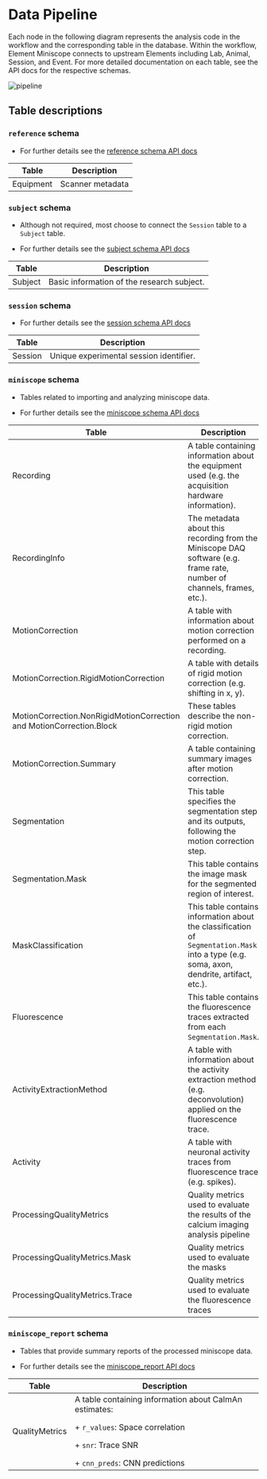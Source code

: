 # Data Pipeline

Each node in the following diagram represents the analysis code in the workflow and the
corresponding table in the database.  Within the workflow, Element Miniscope
connects to upstream Elements including Lab, Animal, Session, and Event. For more 
detailed documentation on each table, see the API docs for the respective schemas.

![pipeline](https://raw.githubusercontent.com/datajoint/element-miniscope/main/images/pipeline.svg)

## Table descriptions

### `reference` schema

+ For further details see the [reference schema API docs](https://datajoint.com/docs/elements/element-miniscope/latest/api/workflow_miniscope/reference/)

| Table | Description |
| --- | --- |
| Equipment | Scanner metadata |

### `subject` schema

+ Although not required, most choose to connect the `Session` table to a `Subject` table.

+ For further details see the [subject schema API docs](https://datajoint.com/docs/elements/element-animal/api/element_animal/subject/)

| Table | Description |
| --- | --- |
| Subject | Basic information of the research subject. |

### `session` schema

+ For further details see the [session schema API docs](https://datajoint.com/docs/elements/element-session/latest/api/element_session/session_with_datetime/)

| Table | Description |
| --- | --- |
| Session | Unique experimental session identifier. |

### `miniscope` schema

+ Tables related to importing and analyzing miniscope data.

+ For further details see the [miniscope schema API docs](https://datajoint.com/docs/elements/element-miniscope/latest/api/element_miniscope/miniscope)

| Table | Description |
| --- | --- |
| Recording | A table containing information about the equipment used (e.g. the acquisition hardware information). |
| RecordingInfo |  The metadata about this recording from the Miniscope DAQ software (e.g. frame rate, number of channels, frames, etc.). |
| MotionCorrection | A table with information about motion correction performed on a recording. |
| MotionCorrection.RigidMotionCorrection | A table with details of rigid motion correction (e.g. shifting in x, y). |
| MotionCorrection.NonRigidMotionCorrection and MotionCorrection.Block | These tables describe the non-rigid motion correction. |
| MotionCorrection.Summary | A table containing summary images after motion correction. |
| Segmentation | This table specifies the segmentation step and its outputs, following the motion correction step. |
| Segmentation.Mask | This table contains the image mask for the segmented region of interest. |
| MaskClassification | This table contains information about the classification of `Segmentation.Mask` into a type (e.g. soma, axon, dendrite, artifact, etc.). |
| Fluorescence | This table contains the fluorescence traces extracted from each `Segmentation.Mask`. |
| ActivityExtractionMethod | A table with information about the activity extraction method (e.g. deconvolution) applied on the fluorescence trace. |
| Activity | A table with neuronal activity traces from fluorescence trace (e.g. spikes). |
| ProcessingQualityMetrics | Quality metrics used to evaluate the results of the calcium imaging analysis pipeline |
| ProcessingQualityMetrics.Mask | Quality metrics used to evaluate the masks |
| ProcessingQualityMetrics.Trace | Quality metrics used to evaluate the fluorescence traces |

### `miniscope_report` schema

+ Tables that provide summary reports of the processed miniscope data.

+ For further details see the [miniscope_report API docs](https://datajoint.com/docs/elements/element-miniscope/latest/api/element_miniscope/miniscope_report)

| Table | Description |
| --- | --- |
| QualityMetrics | A table containing information about CaImAn estimates: </p> + `r_values`: Space correlation </p> + `snr`: Trace SNR </p> + `cnn_preds`: CNN predictions|
